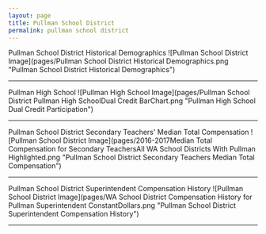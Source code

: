 ```yaml
---
layout: page
title: Pullman School District
permalink: pullman school district
---
```



Pullman School District Historical Demographics
![Pullman School District Image](pages/Pullman School District Historical Demographics.png "Pullman School District Historical Demographics")

___

Pullman High School
![Pullman High School Image](pages/Pullman School District Pullman High SchoolDual Credit BarChart.png "Pullman High School Dual Credit Participation")

___

Pullman School District Secondary Teachers' Median Total Compensation
![Pullman School District Image](pages/2016-2017Median Total Compensation for Secondary TeachersAll WA School Districts With Pullman Highlighted.png "Pullman School District Secondary Teachers Median Total Compensation")

___

Pullman School District Superintendent Compensation History
![Pullman School District Image](pages/WA School District Compensation History for Pullman Superintendent ConstantDollars.png "Pullman School District Superintendent Compensation History")

___

